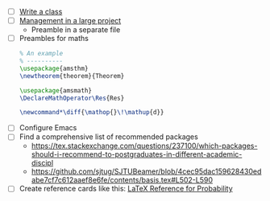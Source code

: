 - [ ] [Write a class](https://www.overleaf.com/learn/latex/Writing_your_own_class)
- [ ] [Management in a large project](https://www.overleaf.com/learn/latex/Management_in_a_large_project)
    - Preamble in a separate file
- [ ] Preambles for maths
    ```latex
    % An example
    % ----------
    \usepackage{amsthm}
    \newtheorem{theorem}{Theorem}

    \usepackage{amsmath}
    \DeclareMathOperator\Res{Res}

    \newcommand*\diff{\mathop{}\!\mathup{d}}
    ```
- [ ] Configure Emacs
- [ ] Find a comprehensive list of recommended packages
    - https://tex.stackexchange.com/questions/237100/which-packages-should-i-recommend-to-postgraduates-in-different-academic-discipl
    - https://github.com/sjtug/SJTUBeamer/blob/4cec95dac159628430edabe7cf7c612aaef8e6fe/contents/basis.tex#L502-L590
- [ ] Create reference cards like this: [LaTeX Reference for Probability](https://wjgan.com/posts/latex.html)

